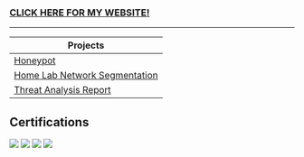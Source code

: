 ### <a href="https://am1kyu.github.io/">CLICK HERE FOR MY WEBSITE!</a>

----

| Projects                                      
|-----------------------------------------------
| <a href="https://github.com/Am1kyu/Honeypot">Honeypot</a>|
| <a href="https://github.com/Am1kyu/Home-Lab-Network-Segmentation">Home Lab Network Segmentation</a>|
| <a href="https://github.com/Am1kyu/Threat-Analysis-Report">Threat Analysis Report</a>|

## Certifications
<div>
    <img src="https://img.shields.io/badge/-A%2B-4D4D4D?&style=for-the-badge&logo=CompTIA&logoColor=white" />
    <img src="https://img.shields.io/badge/-Project%2B-FF4500?&style=for-the-badge&logo=CompTIA&logoColor=white" />
    <img src="https://img.shields.io/badge/-ITIL%204-6A1B9A?&style=for-the-badge&logo=AXELOS&logoColor=white" />
    <img src="https://img.shields.io/badge/-Google%20IT%20Support-4285F4?&style=for-the-badge&logo=Google&logoColor=white" />
</div>
